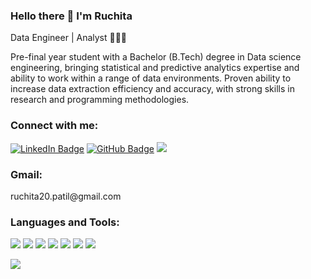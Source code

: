 ### Hello there 👋 I'm Ruchita
Data Engineer | Analyst 👩🏻‍💻

Pre-final year student with a Bachelor (B.Tech) degree in Data science engineering, bringing statistical and predictive analytics expertise and ability to work within a range of data environments. Proven ability to increase data extraction efficiency and accuracy, with strong skills in research and programming methodologies.


<h3 align="left">Connect with me:</h3>
<p align="left">
<a href="https://www.linkedin.com/in/ruchspatil" target="blank">  <img src="https://img.shields.io/badge/LinkedIn-blue?style=for-the-badge&logo=linkedin&logoColor=white" alt="LinkedIn Badge"/></a>
<a href="http://www.github.com/ruchspatil" target="blank"><img src="https://img.shields.io/badge/GitHub-grey?style=for-the-badge&logo=github&logoColor=white" alt="GitHub Badge"/></a>
<a href="https://ruchspatil.github.io/" target="blank">  <img src="https://img.shields.io/badge/website-000000?style=for-the-badge&logo=About.me&logoColor=white"/></a>
</p>

<h3 align="left">Gmail:</h3>
ruchita20.patil@gmail.com

<h3 align="left">Languages and Tools:</h3>
<p align="left">
<img src="https://img.shields.io/badge/Python-FFD43B?style=for-the-badge&logo=python&logoColor=blue"/>
<img src="https://img.shields.io/badge/Numpy-777BB4?style=for-the-badge&logo=numpy&logoColor=white"/>
<img src="https://img.shields.io/badge/Pandas-2C2D72?style=for-the-badge&logo=pandas&logoColor=white"/>
<img src="https://img.shields.io/badge/mysql-%2300f.svg?style=for-the-badge&logo=mysql&logoColor=white"/>
<img src="https://img.shields.io/badge/TensorFlow-%23FF6F00.svg?style=for-the-badge&logo=TensorFlow&logoColor=white"/>
<img src="https://img.shields.io/badge/Tableau-E97627?style=for-the-badge&logo=Tableau&logoColor=white"/>
<img src="https://img.shields.io/badge/C%2B%2B-00599C?style=for-the-badge&logo=c%2B%2B&logoColor=white"/>
</p>

<picture>
<source 
  srcset="https://github-readme-stats.vercel.app/api?username=ruchspatil&show_icons=true&theme=dark"
  media="(prefers-color-scheme: dark)"
/>
<source
  srcset="https://github-readme-stats.vercel.app/api?username=ruchspatil&show_icons=true"
  media="(prefers-color-scheme: light), (prefers-color-scheme: no-preference)"
/>
<img src="https://github-readme-stats.vercel.app/api?username=ruchspatil&show_icons=true" />
</picture>
